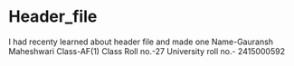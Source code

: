 # Header_file
I had recenty learned about header file and made one
Name-Gauransh Maheshwari
Class-AF(1)
Class Roll no.-27
University roll no.- 2415000592
